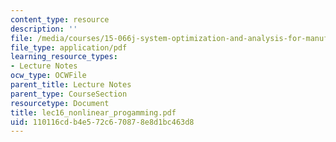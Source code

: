 ```yaml
---
content_type: resource
description: ''
file: /media/courses/15-066j-system-optimization-and-analysis-for-manufacturing-summer-2003/110116cdb4e572c670878e8d1bc463d8_lec16_nonlinear_progamming.pdf
file_type: application/pdf
learning_resource_types:
- Lecture Notes
ocw_type: OCWFile
parent_title: Lecture Notes
parent_type: CourseSection
resourcetype: Document
title: lec16_nonlinear_progamming.pdf
uid: 110116cd-b4e5-72c6-7087-8e8d1bc463d8
---
```

